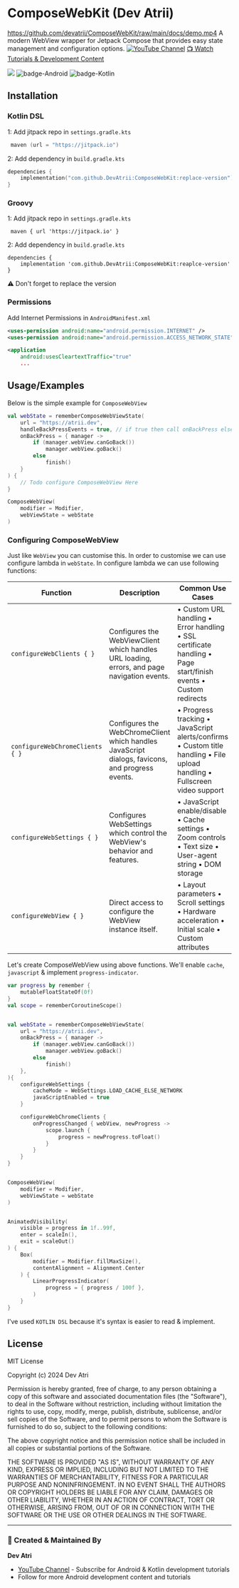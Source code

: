 # ComposeWebKit (Dev Atrii)
https://github.com/devatrii/ComposeWebKit/raw/main/docs/demo.mp4
A modern WebView wrapper for Jetpack Compose that provides easy state management and configuration options.
[![YouTube Channel](https://img.shields.io/badge/YouTube-Subscribe-red?style=for-the-badge&logo=youtube)](https://www.youtube.com/@devatrii/videos)
[📺 Watch Tutorials & Development Content](https://www.youtube.com/@devatrii/videos)

[![](https://jitpack.io/v/DevAtrii/ComposeWebKit.svg)](https://jitpack.io/#DevAtrii/ComposeWebKit)
![badge-Android](https://img.shields.io/badge/Platform-Android-brightgreen)
![badge-Kotlin](https://img.shields.io/badge/Language-Kotlin-blue)
## Installation

### Kotlin DSL

1: Add jitpack repo in `settings.gradle.kts`
```kotlin
 maven (url = "https://jitpack.io")
```
2: Add dependency in `build.gradle.kts`
```kotlin
dependencies {
    implementation("com.github.DevAtrii:ComposeWebKit:replace-version")
}
```

### Groovy

1: Add jitpack repo in `settings.gradle.kts`
```gropvy
 maven { url 'https://jitpack.io' }
```
2: Add dependency in `build.gradle.kts`
```gropvy
dependencies {
    implementation 'com.github.DevAtrii:ComposeWebKit:reaplce-version'
}
```
⚠️ Don't forget to replace the version

### Permissions
Add Internet Permissions in `AndroidManifest.xml`
``` xml
<uses-permission android:name="android.permission.INTERNET" />
<uses-permission android:name="android.permission.ACCESS_NETWORK_STATE" />

<application
    android:usesCleartextTraffic="true"
    ...
```

    
    
## Usage/Examples
Below is the simple example for `ComposeWebView`

```kotlin
val webState = rememberComposeWebViewState(
    url = "https://atrii.dev",
    handleBackPressEvents = true, // if true then call onBackPress else won't (true by default)
    onBackPress = { manager ->
        if (manager.webView.canGoBack())
            manager.webView.goBack()
        else
            finish()
    }
) {
    // Todo configure ComposeWebView Here
}

ComposeWebView(
    modifier = Modifier,
    webViewState = webState
)
```

### Configuring ComposeWebView
Just like `WebView` you can customise this. In order to customise we can use configure lambda in `webState`. In configure lambda we can use following functions:

| Function | Description | Common Use Cases |
|----------|-------------|-----------------|
| `configureWebClients { }` | Configures the WebViewClient which handles URL loading, errors, and page navigation events. | • Custom URL handling • Error handling • SSL certificate handling • Page start/finish events • Custom redirects |
| `configureWebChromeClients { }` | Configures the WebChromeClient which handles JavaScript dialogs, favicons, and progress events. | • Progress tracking • JavaScript alerts/confirms • Custom title handling • File upload handling • Fullscreen video support |
| `configureWebSettings { }` | Configures WebSettings which control the WebView's behavior and features. | • JavaScript enable/disable • Cache settings • Zoom controls • Text size • User-agent string • DOM storage |
| `configureWebView { }` | Direct access to configure the WebView instance itself. | • Layout parameters • Scroll settings • Hardware acceleration • Initial scale • Custom attributes |

Let's create ComposeWebView using above functions. We'll enable `cache`, `javascript` & implement `progress-indicator`.

``` kotlin
var progress by remember {
    mutableFloatStateOf(0f)
}
val scope = rememberCoroutineScope()


val webState = rememberComposeWebViewState(
    url = "https://atrii.dev",
    onBackPress = { manager ->
        if (manager.webView.canGoBack())
            manager.webView.goBack()
        else
            finish()
    },
){
    configureWebSettings { 
        cacheMode = WebSettings.LOAD_CACHE_ELSE_NETWORK
        javaScriptEnabled = true
    }

    configureWebChromeClients {
        onProgressChanged { webView, newProgress ->
            scope.launch {
                progress = newProgress.toFloat()
            }
        }
    }
}


ComposeWebView(
    modifier = Modifier,
    webViewState = webState
)


AnimatedVisibility(
    visible = progress in 1f..99f,
    enter = scaleIn(),
    exit = scaleOut()
) {
    Box(
        modifier = Modifier.fillMaxSize(),
        contentAlignment = Alignment.Center
    ) {
        LinearProgressIndicator(
            progress = { progress / 100f },
        )
    }
}


```

I've used `KOTLIN DSL` because it's syntax is easier to read & implement.



## License

MIT License

Copyright (c) 2024 Dev Atri

Permission is hereby granted, free of charge, to any person obtaining a copy
of this software and associated documentation files (the "Software"), to deal
in the Software without restriction, including without limitation the rights
to use, copy, modify, merge, publish, distribute, sublicense, and/or sell
copies of the Software, and to permit persons to whom the Software is
furnished to do so, subject to the following conditions:

The above copyright notice and this permission notice shall be included in all
copies or substantial portions of the Software.

THE SOFTWARE IS PROVIDED "AS IS", WITHOUT WARRANTY OF ANY KIND, EXPRESS OR
IMPLIED, INCLUDING BUT NOT LIMITED TO THE WARRANTIES OF MERCHANTABILITY,
FITNESS FOR A PARTICULAR PURPOSE AND NONINFRINGEMENT. IN NO EVENT SHALL THE
AUTHORS OR COPYRIGHT HOLDERS BE LIABLE FOR ANY CLAIM, DAMAGES OR OTHER
LIABILITY, WHETHER IN AN ACTION OF CONTRACT, TORT OR OTHERWISE, ARISING FROM,
OUT OF OR IN CONNECTION WITH THE SOFTWARE OR THE USE OR OTHER DEALINGS IN THE
SOFTWARE.

---

### 📱 Created & Maintained By

**Dev Atri**
* [YouTube Channel](https://www.youtube.com/@devatrii/videos) - Subscribe for Android & Kotlin development tutorials
* Follow for more Android development content and tutorials

